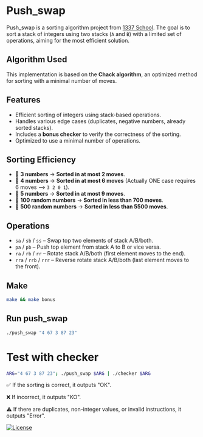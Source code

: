 # Push_swap

Push_swap is a sorting algorithm project from [1337 School](https://1337.ma). The goal is to sort a stack of integers using two stacks (`A` and `B`) with a limited set of operations, aiming for the most efficient solution.

## Algorithm Used

This implementation is based on the **Chack algorithm**, an optimized method for sorting with a minimal number of moves.

## Features

- Efficient sorting of integers using stack-based operations.
- Handles various edge cases (duplicates, negative numbers, already sorted stacks).
- Includes a **bonus checker** to verify the correctness of the sorting.
- Optimized to use a minimal number of operations.

## Sorting Efficiency

- 🔢 **3 numbers** → **Sorted in at most 2 moves**.
- 🔢 **4 numbers** → **Sorted in at most 6 moves** (Actually ONE case requires 6 moves --> `3 2 0 1`).  
- 🔢 **5 numbers** → **Sorted in at most 9 moves**.
- 🔢 **100 random numbers** → **Sorted in less than 700 moves**.  
- 🔢 **500 random numbers** → **Sorted in less than 5500 moves**.  

## Operations

- `sa` / `sb` / `ss` – Swap top two elements of stack A/B/both.
- `pa` / `pb` – Push top element from stack A to B or vice versa.
- `ra` / `rb` / `rr` – Rotate stack A/B/both (first element moves to the end).
- `rra` / `rrb` / `rrr` – Reverse rotate stack A/B/both (last element moves to the front).

## Make
```sh
make && make bonus
```
## Run push_swap
```sh
./push_swap "4 67 3 87 23"
```
# Test with checker
```sh
ARG="4 67 3 87 23"; ./push_swap $ARG | ./checker $ARG
```

✅ If the sorting is correct, it outputs "OK".

❌ If incorrect, it outputs "KO".

⚠️ If there are duplicates, non-integer values, or invalid instructions, it outputs "Error".

[![License](https://img.shields.io/badge/License-MIT-blue.svg)](https://github.com/med-el-hamidi/push_swap/blob/main/LICENSE.md)
